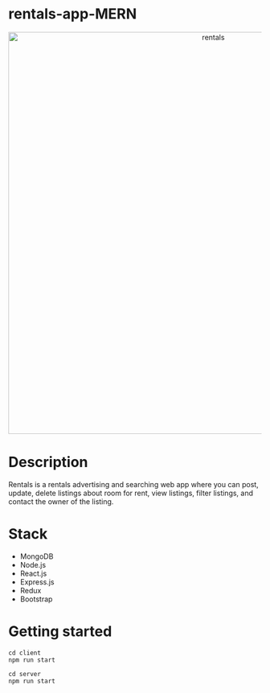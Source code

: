 # rentals-app-MERN
<p align="center">
<img width="800"  alt="rentals" src="https://user-images.githubusercontent.com/59746714/186501483-3b86f66a-fd7f-4180-bf72-cd3a71e030d7.png">
</p>

# Description
Rentals is a rentals advertising and searching web app where you can post, update, delete listings about room for rent, view listings, filter listings, and contact the owner of the listing. 

# Stack
- MongoDB
- Node.js
- React.js
- Express.js
- Redux
- Bootstrap

# Getting started

```
cd client
npm run start

cd server
npm run start
```
